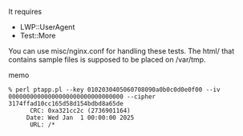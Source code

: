 It requires
  - LWP::UserAgent
  - Test::More

You can use misc/nginx.conf for handling these tests.
The html/ that contains sample files is supposed to be placed on /var/tmp.

memo
```
% perl ptapp.pl --key 0102030405060708090a0b0c0d0e0f00 --iv 00000000000000000000000000000000 --cipher 3174ffad10cc165d58d154bdbd8a65de
      CRC: 0xa321cc2c (2736901164)
     Date: Wed Jan  1 00:00:00 2025
      URL: /*
```
